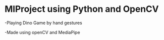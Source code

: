 # MlProject using Python and OpenCV
-Playing Dino Game by hand gestures


-Made using openCV and MediaPipe
